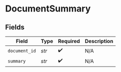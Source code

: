 # DocumentSummary


## Fields

| Field              | Type               | Required           | Description        |
| ------------------ | ------------------ | ------------------ | ------------------ |
| `document_id`      | *str*              | :heavy_check_mark: | N/A                |
| `summary`          | *str*              | :heavy_check_mark: | N/A                |